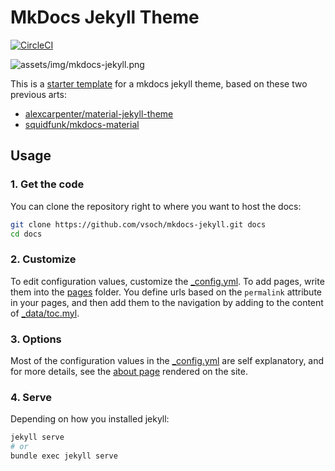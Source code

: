 # MkDocs Jekyll Theme

[![CircleCI](https://circleci.com/gh/vsoch/mkdocs-jekyll/tree/master.svg?style=svg)](https://circleci.com/gh/vsoch/mkdocs-jekyll/tree/master)

![assets/img/mkdocs-jekyll.png](assets/img/mkdocs-jekyll.png)

This is a [starter template](https://vsoch.github.com/mkdocs-jekyll/) for a mkdocs jekyll theme, based on these two
previous arts:

 - [alexcarpenter/material-jekyll-theme](http://alexcarpenter.github.io/material-jekyll-theme)
 - [squidfunk/mkdocs-material](https://github.com/squidfunk/mkdocs-material)

## Usage

### 1. Get the code

You can clone the repository right to where you want to host the docs:

```bash
git clone https://github.com/vsoch/mkdocs-jekyll.git docs
cd docs
```

### 2. Customize

To edit configuration values, customize the [_config.yml](_config.yml).
To add pages, write them into the [pages](pages) folder.
You define urls based on the `permalink` attribute in your pages,
and then add them to the navigation by adding to the content of [_data/toc.myl](_data/toc.yml).

### 3. Options

Most of the configuration values in the [_config.yml](_config.yml) are self explanatory,
and for more details, see the [about page](https://vsoch.github.io/mkdocs-jekyll/about/)
rendered on the site.

### 4. Serve

Depending on how you installed jekyll:

```bash
jekyll serve
# or
bundle exec jekyll serve
```
